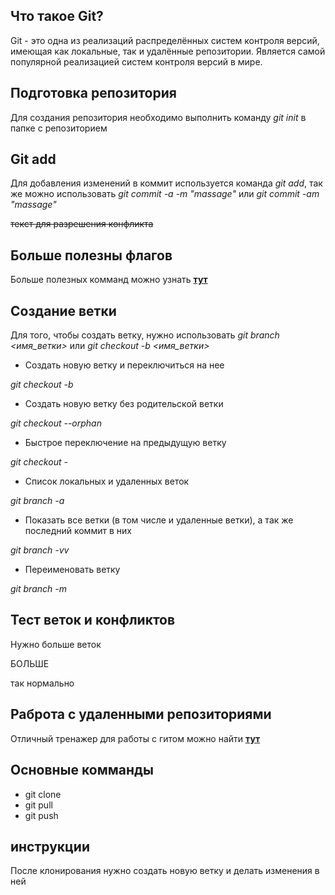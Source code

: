 ## Что такое Git?
 
 Git - это одна из реализаций распределённых систем контроля версий, имеющая как локальные, так и удалённые репозитории. Является самой популярной реализацией систем контроля версий в мире. 


## Подготовка репозитория

Для создания репозитория необходимо выполнить команду *git init* в папке с репозиторием

## Git add

Для добавления изменений в коммит используется команда *git add*, так же можно использовать *git commit -a -m "massage"* или *git commit -am "massage"*

~~текст для разрешения конфликта~~

## Больше полезны флагов
 
 Больше полезных комманд можно узнать **[тут](https://github.com/Imangazaliev/git-tips)**

## Создание ветки

Для того, чтобы создать ветку, нужно использовать *git branch <имя_ветки>* или *git checkout -b <имя_ветки>*

* Создать новую ветку и переключиться на нее

*git checkout -b <branch-name>*

* Создать новую ветку без родительской ветки

*git checkout --orphan <branch-name>*

* Быстрое переключение на предыдущую ветку

*git checkout -*

* Список локальных и удаленных веток

*git branch -a*

* Показать все ветки (в том числе и удаленные ветки), а так же последний коммит в них

*git branch -vv*

* Переименовать ветку

*git branch -m <new-branch-name>*
 
 ## Тест веток и конфликтов
 
Нужно больше веток

БОЛЬШЕ

так нормально


## Раброта с удаленными репозиториями

Отличный тренажер для работы с гитом можно найти **[тут](https://learngitbranching.js.org/?locale=ru_RU)**

## Основные комманды

* git clone
* git pull
* git push

## инструкции

После клонирования нужно создать новую ветку и делать изменения в ней



